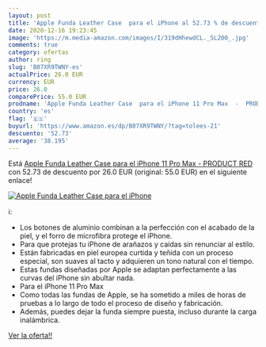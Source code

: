 ```yaml
---
layout: post
title: 'Apple Funda Leather Case  para el iPhone al 52.73 % de descuento'
date: 2020-12-16 19:23:45
image: 'https://m.media-amazon.com/images/I/319dHhewdCL._SL200_.jpg'
comments: true
category: ofertas
author: ring
slug: 'B07XR9TWNY-es'
actualPrice: 26.0 EUR
currency: EUR
price: 26.0
comparePrice: 55.0 EUR
prodname: 'Apple Funda Leather Case  para el iPhone 11 Pro Max  -  PRODUCT RED'
country: 'es'
flag: '🇪🇸'
buyurl: 'https://www.amazon.es/dp/B07XR9TWNY/?tag=tolees-21'
descuento: '52.73'
average: '38.195'
---
```


Está [Apple Funda Leather Case  para el iPhone 11 Pro Max  -  PRODUCT RED](https://www.amazon.es/dp/B07XR9TWNY/?tag=tolees-21) con 52.73 de descuento por 26.0 EUR (original: 55.0 EUR) en el siguiente enlace!

[![Apple Funda Leather Case  para el iPhone](https://m.media-amazon.com/images/I/319dHhewdCL._SL200_.jpg)](https://www.amazon.es/dp/B07XR9TWNY/?tag=tolees-21)

ℹ️:

- Los botones de aluminio combinan a la perfección con el acabado de la piel, y el forro de microfibra protege el iPhone.
- Para que protejas tu iPhone de arañazos y caídas sin renunciar al estilo.
- Están fabricadas en piel europea curtida y teñida con un proceso especial, son suaves al tacto y adquieren un tono natural con el tiempo.
- Estas fundas diseñadas por Apple se adaptan perfectamente a las curvas del iPhone sin abultar nada.
- Para el iPhone 11 Pro Max
- Como todas las fundas de Apple, se ha sometido a miles de horas de pruebas a lo largo de todo el proceso de diseño y fabricación.
- Además, puedes dejar la funda siempre puesta, incluso durante la carga inalámbrica.

[Ver la oferta!!](https://www.amazon.es/dp/B07XR9TWNY/?tag=tolees-21)

